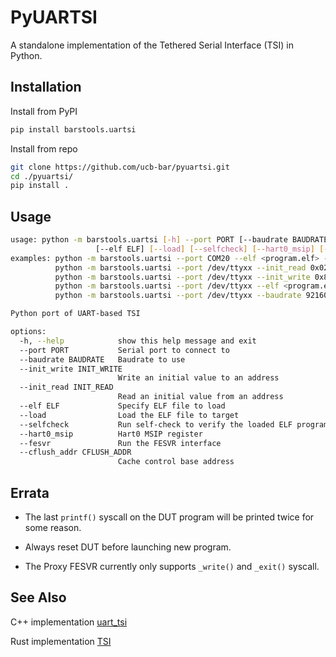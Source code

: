# PyUARTSI

A standalone implementation of the Tethered Serial Interface (TSI) in Python.


## Installation

Install from PyPI

```bash
pip install barstools.uartsi
```

Install from repo

```bash
git clone https://github.com/ucb-bar/pyuartsi.git
cd ./pyuartsi/
pip install .
```


## Usage

```bash
usage: python -m barstools.uartsi [-h] --port PORT [--baudrate BAUDRATE] [--init_write INIT_WRITE] [--init_read INIT_READ]
                   [--elf ELF] [--load] [--selfcheck] [--hart0_msip] [--fesvr] [--cflush_addr CFLUSH_ADDR]
examples: python -m barstools.uartsi --port COM20 --elf <program.elf> --load --hart0_msip
          python -m barstools.uartsi --port /dev/ttyxx --init_read 0x02000000
          python -m barstools.uartsi --port /dev/ttyxx --init_write 0x80000000:0xdeadbeef --init_read 0x80000000
          python -m barstools.uartsi --port /dev/ttyxx --elf <program.elf> --load --hart0_msip --fesvr
          python -m barstools.uartsi --port /dev/ttyxx --baudrate 921600 --elf <program.elf> --load --selfcheck --hart0_msip --fesvr --cflush_addr 0x02010200

Python port of UART-based TSI

options:
  -h, --help            show this help message and exit
  --port PORT           Serial port to connect to
  --baudrate BAUDRATE   Baudrate to use
  --init_write INIT_WRITE
                        Write an initial value to an address
  --init_read INIT_READ
                        Read an initial value from an address
  --elf ELF             Specify ELF file to load
  --load                Load the ELF file to target
  --selfcheck           Run self-check to verify the loaded ELF program
  --hart0_msip          Hart0 MSIP register
  --fesvr               Run the FESVR interface
  --cflush_addr CFLUSH_ADDR
                        Cache control base address
```

## Errata

- The last `printf()` syscall on the DUT program will be printed twice for some reason.

- Always reset DUT before launching new program.

- The Proxy FESVR currently only supports `_write()` and `_exit()` syscall.


## See Also

C++ implementation [uart_tsi](https://github.com/ucb-bar/testchipip/tree/master/uart_tsi)

Rust implementation [TSI](https://github.com/ucb-bar/tsi)

